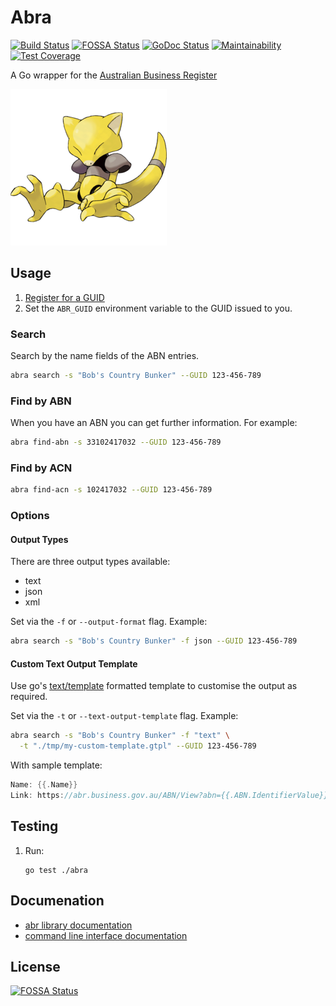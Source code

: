 # Abra

[![Build Status](https://travis-ci.org/ace-teknologi/abra.svg?branch=master)](https://travis-ci.org/ace-teknologi/abra)
[![FOSSA Status](https://app.fossa.io/api/projects/git%2Bgithub.com%2Face-teknologi%2Fabra.svg?type=shield)](https://app.fossa.io/projects/git%2Bgithub.com%2Face-teknologi%2Fabra?ref=badge_shield)
[![GoDoc Status](https://godoc.org/github.com/ace-teknologi/abra?status.svg)](http://godoc.org/github.com/ace-teknologi/abra)
[![Maintainability](https://api.codeclimate.com/v1/badges/7d27d7ab62e538d6ced1/maintainability)](https://codeclimate.com/github/ace-teknologi/abra/maintainability)
[![Test Coverage](https://api.codeclimate.com/v1/badges/7d27d7ab62e538d6ced1/test_coverage)](https://codeclimate.com/github/ace-teknologi/abra/test_coverage)

A Go wrapper for the
[Australian Business Register](https://abr.business.gov.au/abrxmlsearch/abrxmlsearch.asmx)

![Australian Business Register Applicance](./abra.png)

## Usage

1. [Register for a GUID](https://www.abr.business.gov.au/RegisterAgreement.aspx)
2. Set the `ABR_GUID` environment variable to the GUID issued to you.

### Search

Search by the name fields of the ABN entries.

```bash
abra search -s "Bob's Country Bunker" --GUID 123-456-789
```

### Find by ABN

When you have an ABN you can get further information. For example:

```bash
abra find-abn -s 33102417032 --GUID 123-456-789
```

### Find by ACN

```bash
abra find-acn -s 102417032 --GUID 123-456-789
```

### Options

#### Output Types

There are three output types available:

* text
* json
* xml

Set via the `-f` or `--output-format` flag. Example:

```bash
abra search -s "Bob's Country Bunker" -f json --GUID 123-456-789
```

#### Custom Text Output Template

Use go's [text/template](https://golang.org/pkg/text/template/) formatted
template to customise the output as required.

Set via the `-t` or `--text-output-template` flag. Example:

```bash
abra search -s "Bob's Country Bunker" -f "text" \
  -t "./tmp/my-custom-template.gtpl" --GUID 123-456-789
```

With sample template:
```go
Name: {{.Name}}
Link: https://abr.business.gov.au/ABN/View?abn={{.ABN.IdentifierValue}}
```

## Testing

1.  Run:
    ```
    go test ./abra
    ```

## Documenation

* [abr library documentation](https://godoc.org/github.com/ace-teknologi/abra/abra)
* [command line interface documentation](https://godoc.org/github.com/ace-teknologi/abra/cmd)

## License
[![FOSSA Status](https://app.fossa.io/api/projects/git%2Bgithub.com%2Face-teknologi%2Fabra.svg?type=large)](https://app.fossa.io/projects/git%2Bgithub.com%2Face-teknologi%2Fabra?ref=badge_large)
